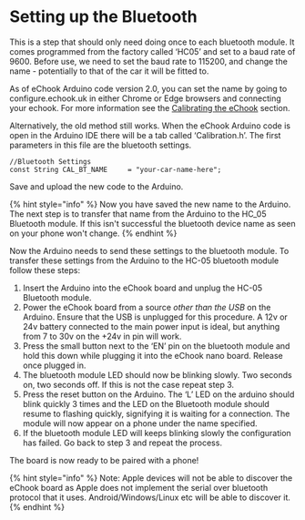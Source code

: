 # Setting up the Bluetooth

This is a step that should only need doing once to each bluetooth module. It comes programmed from the factory called ‘HC05’ and set to a baud rate of 9600. Before use, we need to set the baud rate to 115200, and change the name - potentially to that of the car it will be fitted to.

As of eChook Arduino code version 2.0, you can set the name by going to configure.echook.uk in either Chrome or Edge browsers and connecting your echook. For more information see the [Calibrating the eChook](../calibrating-the-echook/) section.

Alternatively, the old method still works. When the eChook Arduino code is open in the Arduino IDE there will be a tab called ‘Calibration.h’. The first parameters in this file are the bluetooth settings.

```
//Bluetooth Settings
const String CAL_BT_NAME     = "your-car-name-here";
```

Save and upload the new code to the Arduino.

{% hint style="info" %}
Now you have saved the new name to the Arduino. The next step is to transfer that name from the Arduino to the HC\_05 Bluetooth module. If this isn't successful the bluetooth device name as seen on your phone won't change.
{% endhint %}

Now the Arduino needs to send these settings to the bluetooth module. To transfer these settings from the Arduino to the HC-05 bluetooth module follow these steps:

1. Insert the Arduino into the eChook board and unplug the HC-05 Bluetooth module.
2. Power the eChook board from a source _other than the USB_ on the Arduino. Ensure that the USB is unplugged for this procedure. A 12v or 24v battery connected to the main power input is ideal, but anything from 7 to 30v on the +24v in pin will work.
3. Press the small button next to the ‘EN’ pin on the bluetooth module and hold this down while plugging it into the eChook nano board. Release once plugged in.
4. The bluetooth module LED should now be blinking slowly. Two seconds on, two seconds off. If this is not the case repeat step 3.
5. Press the reset button on the Arduino. The ‘L’ LED on the arduino should blink quickly 3 times and the LED on the Bluetooth module should resume to flashing quickly, signifying it is waiting for a connection. The module will now appear on a phone under the name specified.
6. If the bluetooth module LED will keeps blinking slowly the configuration has failed. Go back to step 3 and repeat the process.

The board is now ready to be paired with a phone!

{% hint style="info" %}
Note: Apple devices will not be able to discover the eChook board as Apple does not implement the serial over bluetooth protocol that it uses. Android/Windows/Linux etc will be able to discover it.
{% endhint %}
